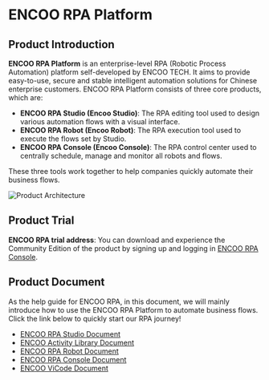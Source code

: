 # ENCOO RPA Platform

## Product Introduction

**ENCOO RPA Platform** is an enterprise-level RPA (Robotic Process Automation) platform self-developed by ENCOO TECH. It aims to provide easy-to-use, secure and stable intelligent automation solutions for Chinese enterprise customers. ENCOO RPA Platform consists of three core products, which are:

- **ENCOO RPA Studio (Encoo Studio)**: The RPA editing tool used to design various automation flows with a visual interface.
- **ENCOO RPA Robot (Encoo Robot)**: The RPA execution tool used to execute the flows set by Studio.
- **ENCOO RPA Console (Encoo Console)**: The RPA control center used to centrally schedule, manage and monitor all robots and flows.

These three tools work together to help companies quickly automate their business flows.

![Product Architecture](https://docimages.blob.core.chinacloudapi.cn/images/encoo-structure.png)

## Product Trial

**ENCOO RPA trial address**: You can download and experience the Community Edition of the product by signing up and logging in [ENCOO RPA Console](https://console.encoo.com/).

## Product Document

As the help guide for ENCOO RPA, in this document, we will mainly introduce how to use the ENCOO RPA Platform to automate business flows. Click the link below to quickly start our RPA journey!

- [ENCOO RPA Studio Document](/articles-v2020.4/Studio/README.md)
- [ENCOO Activity Library Document](/articles-v2020.4/Activities/README.md)
- [ENCOO RPA Robot Document](/articles-v2020.4/Robot/aboutRobot.md)
- [ENCOO RPA Console Document](/articles-v2020.4/Console/v4.0.x/README.md)
- [ENCOO ViCode Document](/articles-v2020.4/Apps/v4.0.x/README.md)
